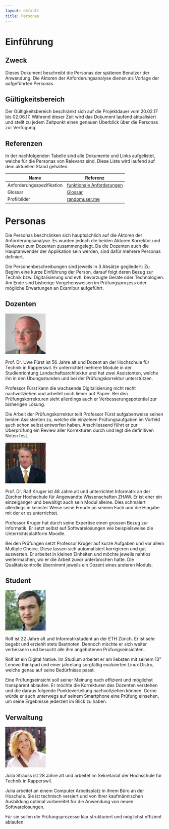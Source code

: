 ```yaml
---
layout: default
title: Personas
---
```


# Einführung
## Zweck

Dieses Dokument beschreibt die Personas der späteren Benutzer der Anwendung. Die Aktoren der Anforderungsanalyse dienen als Vorlage der aufgeführten Personas.

## Gültigkeitsbereich

Der Gültigkeitsbereich beschränkt sich auf die Projektdauer vom 20.02.17 bis 02.06.17. Während dieser Zeit wird das Dokument laufend aktualisiert und stellt zu jedem Zeitpunkt einen genauen Überblick über die Personas zur Verfügung.

## Referenzen

In der nachfolgenden Tabelle sind alle Dokumente und Links aufgelistet, welche für die Personas von Relevanz sind. Diese Liste wird laufend auf dem aktuellen Stand gehalten.

| **Name**                          | **Referenz**                                                                                                                                                                                                                                         |
| --------------------------------- | ---------------------------------------------------------------------------------------------------------------------------------------------------------------------------------------------------------------------------------------------------- |
| Anforderungsspezifikation         | [funktionale Anforderungen](funktionaleAnforderungen.html)                                                                                                                         |
| Glossar                           | [Glossar](../projektplan/glossar.html)                                                                                                                                                   |
| Profilbilder                      | [randomuser.me](https://randomuser.me/)                                                                                                                                                   |

# Personas

Die Personas beschränken sich hauptsächlich auf die Aktoren der Anforderungsanalyse. Es wurden jedoch die beiden Aktoren Korrektor und Reviewer zum Dozenten zusammengelegt. Da die Dozenten auch die Hauptanwender der Applikation sein werden, sind dafür mehrere Personas definiert.

Die Personenbeschreibungen sind jeweils in 3 Absätze gegliedert: Zu Beginn eine kurze Einführung der Person, darauf folgt deren Bezug zur Technik bzw. Digitalisierung und evtl. bevorzugte Geräte oder Technologien. Am Ende sind bisherige Vorgehensweisen im Prüfungsprozess oder mögliche Erwartungen an Examibur aufgeführt.

## Dozenten

![](resources/personas/UweFuerst.jpeg)

Prof. Dr. Uwe Fürst ist 56 Jahre alt und Dozent an der Hochschule für Technik in Rapperswil. Er unterrichtet mehrere Module in der Studienrichtung Landschaftsarchitektur und hat zwei Assistenten, welche ihn in den Übungsstunden und bei der Prüfungskorrektur unterstützen.

Professor Fürst kann die wachsende Digitalisierung nicht recht nachvollziehen und arbeitet noch lieber auf Papier. Bei den Prüfungskorrekturen sieht allerdings auch er Verbesserungspotential zur bisherigen Lösung.

Die Arbeit der Prüfungskorrektur teilt Professor Fürst aufgabenweise seinen beiden Assistenten zu, welche die einzelnen Prüfungsaufgaben im Vorfeld auch schon selbst entworfen haben. Anschliessend führt er zur Überprüfung ein Review aller Korrekturen durch und legt die definitiven Noten fest.

![](resources/personas/RalfKruger.jpeg)

Prof. Dr. Ralf Kruger ist 48 Jahre alt und unterrichtet Informatik an der Zürcher Hochschule für Angewandte Wissenschaften ZHAW. Er ist eher ein einzelgänger und bewältigt auch sein Modul alleine. Dies schmälert allerdings in keinster Weise seine Freude an seinem Fach und die Hingabe mit der er es unterrichtet.

Professor Kruger hat durch seine Expertise einen grossen Bezug zur Informatik. Er setzt selbst auf Softwarelösungen wie beispielsweise die Unterrichtsplattform Moodle.

Bei den Prüfungen setzt Professor Kruger auf kurze Aufgaben und vor allem Multiple Choice. Diese lassen sich automatisiert korrigieren und gut auswerten. Er arbeitet in kleinen Einheiten und möchte jeweils nahtlos weitermachen, wo er die Arbeit zuvor unterbrochen hatte. Die Qualitätskontrolle übernimmt jeweils ein Dozent eines anderen Moduls.

## Student

![](resources/personas/Rolf.jpeg)

Rolf ist 22 Jahre alt und Informatikstudent an der ETH Zürich. Er ist sehr begabt und erziehlt stets Bestnoten. Dennoch möchte er sich weiter verbessern und besucht alle ihm angebotenen Prüfungseinsichten.

Rolf ist ein Digital Native. Im Studium arbeitet er am liebsten mit seinem 13" Lenovo thinkpad und einer jahrelang sorgfältig evaluierten Linux Distro, welche genau auf seine Bedürfnisse passt.

Eine Prüfungseinsicht soll seiner Meinung nach effizient und möglichst transparent ablaufen. Er möchte die Korrekturen des Dozenten verstehen und die daraus folgende Punkteverteilung nachvollziehen können. Gerne würde er auch unterwegs auf seinem Smartphone eine Prüfung einsehen, um seine Ergebnisse jederzeit im Blick zu haben.

## Verwaltung

![](resources/personas/JuliaStrauss.jpeg)

Julia Strauss ist 28 Jahre alt und arbeitet im Sekretariat der Hochschule für Technik in Rapperswil.

Julia arbeitet an einem Computer Arbeitsplatz in ihrem Büro an der Hoschule. Sie ist technisch versiert und von ihrer kaufmännischen Ausbildung optimal vorbereitet für die Anwendung von neuen Softwarelösungen.

Für sie sollen die Prüfungsprozesse klar strukturiert und möglichst effizient ablaufen.
